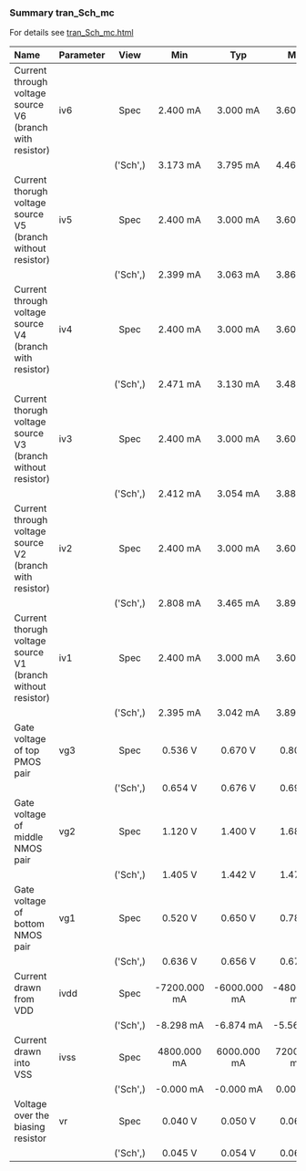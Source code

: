 ### Summary tran_Sch_mc

For details see <a href='tran_Sch_mc.html'>tran_Sch_mc.html</a>

|**Name**|**Parameter**|**View**|**Min** | **Typ** | **Max**|
|:---|:---|:---:|:---:|:---:|:---:|
|Current through voltage source V6 (branch with resistor)|iv6 | Spec | 2.400 mA | 3.000 mA | 3.600 mA |
| | | ('Sch',)|3.173 mA | 3.795 mA | 4.461 mA |
|Current thorugh voltage source V5 (branch without resistor)|iv5 | Spec | 2.400 mA | 3.000 mA | 3.600 mA |
| | | ('Sch',)|2.399 mA | 3.063 mA | 3.869 mA |
|Current through voltage source V4 (branch with resistor)|iv4 | Spec | 2.400 mA | 3.000 mA | 3.600 mA |
| | | ('Sch',)|2.471 mA | 3.130 mA | 3.484 mA |
|Current thorugh voltage source V3 (branch without resistor)|iv3 | Spec | 2.400 mA | 3.000 mA | 3.600 mA |
| | | ('Sch',)|2.412 mA | 3.054 mA | 3.888 mA |
|Current through voltage source V2 (branch with resistor)|iv2 | Spec | 2.400 mA | 3.000 mA | 3.600 mA |
| | | ('Sch',)|2.808 mA | 3.465 mA | 3.891 mA |
|Current thorugh voltage source V1 (branch without resistor)|iv1 | Spec | 2.400 mA | 3.000 mA | 3.600 mA |
| | | ('Sch',)|2.395 mA | 3.042 mA | 3.896 mA |
|Gate voltage of top PMOS pair|vg3 | Spec | 0.536 V | 0.670 V | 0.804 V |
| | | ('Sch',)|0.654 V | 0.676 V | 0.699 V |
|Gate voltage of middle NMOS pair|vg2 | Spec | 1.120 V | 1.400 V | 1.680 V |
| | | ('Sch',)|1.405 V | 1.442 V | 1.470 V |
|Gate voltage of bottom NMOS pair|vg1 | Spec | 0.520 V | 0.650 V | 0.780 V |
| | | ('Sch',)|0.636 V | 0.656 V | 0.670 V |
|Current drawn from VDD|ivdd | Spec | -7200.000 mA | -6000.000 mA | -4800.000 mA |
| | | ('Sch',)|-8.298 mA | -6.874 mA | -5.562 mA |
|Current drawn into VSS|ivss | Spec | 4800.000 mA | 6000.000 mA | 7200.000 mA |
| | | ('Sch',)|-0.000 mA | -0.000 mA | 0.000 mA |
|Voltage over the biasing resistor|vr | Spec | 0.040 V | 0.050 V | 0.060 V |
| | | ('Sch',)|0.045 V | 0.054 V | 0.060 V |
